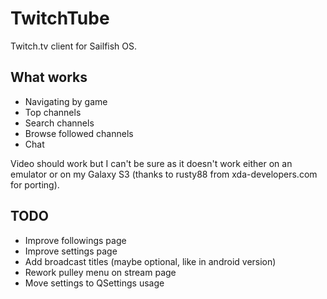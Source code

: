 TwitchTube
==========

Twitch.tv client for Sailfish OS.

What works
----------
- Navigating by game
- Top channels
- Search channels
- Browse followed channels
- Chat

Video should work but I can't be sure as it doesn't work either on an emulator or on my Galaxy S3 (thanks to rusty88 from xda-developers.com for porting).

TODO
----
- Improve followings page
- Improve settings page
- Add broadcast titles (maybe optional, like in android version)
- Rework pulley menu on stream page
- Move settings to QSettings usage
